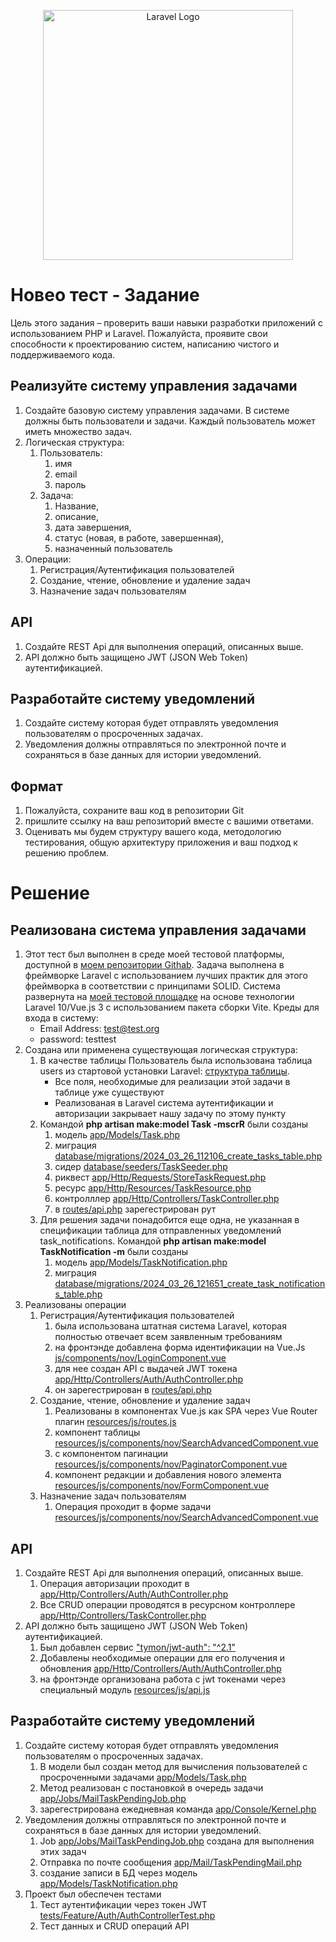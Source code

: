 <p align="center"><a href="https://spb.hh.ru/vacancy/94972506" target="_blank">
<img src="https://img.hhcdn.ru/employer-logo/4232641.jpeg" width="400" alt="Laravel Logo"></a></p>

# Новео тест - Задание
Цель этого задания – проверить ваши навыки разработки приложений с использованием PHP и Laravel. 
Пожалуйста, проявите свои способности к проектированию систем, написанию чистого и поддерживаемого кода.

## Реализуйте систему управления задачами

1. Создайте базовую систему управления задачами. В системе должны быть пользователи и задачи. Каждый пользователь может иметь множество задач.
2. Логическая структура:
    1. Пользователь: 
       1. имя
       2. email
       3. пароль 
    2. Задача: 
       1. Название, 
       2. описание, 
       3. дата завершения, 
       4. статус (новая, в работе, завершенная), 
       5. назначенный пользователь
3. Операции:
   1. Регистрация/Аутентификация пользователей
   2. Создание, чтение, обновление и удаление задач
   3. Назначение задач пользователям

## API

1. Создайте REST Api для выполнения операций, описанных выше. 
2. API должно быть защищено JWT (JSON Web Token) аутентификацией.

## Разработайте систему уведомлений

1. Создайте систему которая будет отправлять уведомления пользователям о просроченных задачах. 
2. Уведомления должны отправляться по электронной почте и сохраняться в базе данных для истории уведомлений.

## Формат

1. Пожалуйста, сохраните ваш код в репозитории Git
2. пришлите ссылку на ваш репозиторий вместе с вашими ответами. 
3. Оценивать мы будем структуру вашего кода, методологию тестирования, общую архитектуру приложения и ваш подход к решению проблем.

# Решение
## Реализована система управления задачами
1. Этот тест был выполнен в среде моей тестовой платформы, доступной в [моем репозитории Githab](https://github.com/emisdb/luxus). Задача выполнена в фреймворке Laravel с использованием лучших практик для этого фреймворка в соответствии с принципами SOLID. Система развернута на  [моей тестовой площадке](https://luxus.emisdb.ru/noveo) на основе технологии Laravel 10/Vue.js 3 с использованием пакета сборки Vite. Креды для входа в систему:
    - Email Address: test@test.org
    - password: testtest
2. Создана или применена существующая логическая структура:
   1. В качестве таблицы Пользователь была использована таблица users из стартовой установки Laravel: [структура таблицы](https://github.com/emisdb/luxus/blob/master/database/users.sql). 
      - Все поля, необходимые для реализации этой задачи в таблице уже существуют
      - Реализованая в Laravel  система аутентификации и авторизации закрывает нашу задачу по этому пункту
   2. Командой  **php artisan make:model Task -mscrR** были созданы
      1. модель [app/Models/Task.php](https://github.com/emisdb/luxus/blob/master/app/Models/Task.php)
      2. миграция [database/migrations/2024_03_26_112106_create_tasks_table.php](https://github.com/emisdb/luxus/blob/master/database/migrations/2024_03_26_112106_create_tasks_table.php)
      3. сидер [database/seeders/TaskSeeder.php](https://github.com/emisdb/luxus/blob/master/database/seeders/TaskSeeder.php)
      4. риквест [app/Http/Requests/StoreTaskRequest.php](https://github.com/emisdb/luxus/blob/master/app/Http/Requests/StoreTaskRequest.php)
      5. ресурс [app/Http/Resources/TaskResource.php](https://github.com/emisdb/luxus/blob/master/app/Http/Resources/TaskResource.php)
      6. контролллер [app/Http/Controllers/TaskController.php](https://github.com/emisdb/luxus/blob/master/app/Http/Controllers/TaskController.php)
      7. в [routes/api.php](https://github.com/emisdb/luxus/blob/master/routes/api.php#L28) зарегестрирован рут
   3. Для решения задачи понадобится еще одна, не указанная в спецификации таблица для отправленных уведомлений task_notifications. Командой **php artisan make:model TaskNotification -m** были созданы
       1. модель [app/Models/TaskNotification.php](https://github.com/emisdb/luxus/blob/master/app/Models/TaskNotification.php)
       2. миграция [database/migrations/2024_03_26_121651_create_task_notifications_table.php](https://github.com/emisdb/luxus/blob/master/database/migrations/2024_03_26_121651_create_task_notifications_table.php)
3. Реализованы операции
   1. Регистрация/Аутентификация пользователей 
      1. была использована штатная система Laravel, которая полностью отвечает всем заявленным требованиям
      2. на фронтэнде добавлена форма идентификации на Vue.Js [js/components/nov/LoginComponent.vue](https://github.com/emisdb/luxus/blob/master/resources/js/components/nov/LoginComponent.vue)
      3. для нее создан API с выдачей JWT токена [app/Http/Controllers/Auth/AuthController.php](https://github.com/emisdb/luxus/blob/master/app/Http/Controllers/Auth/AuthController.php#L34)
      4. он зарегестрирован в [routes/api.php](https://github.com/emisdb/luxus/blob/master/routes/api.php#L35)
   2. Создание, чтение, обновление и удаление задач
      1. Реализованы в компонентах Vue.js как SPA через Vue Router плагин [resources/js/routes.js](https://github.com/emisdb/luxus/blob/master/resources/js/routes.js#L17)
      2. компонент таблицы [resources/js/components/nov/SearchAdvancedComponent.vue](https://github.com/emisdb/luxus/blob/master/resources/js/components/nov/SearchAdvancedComponent.vue)
      3. с компонентом пагинации [resources/js/components/nov/PaginatorComponent.vue](https://github.com/emisdb/luxus/blob/master/resources/js/components/nov/PaginatorComponent.vue)
      4. компонент редакции и добавления нового элемента [resources/js/components/nov/FormComponent.vue](https://github.com/emisdb/luxus/blob/master/resources/js/components/nov/FormComponent.vue)
   3. Назначение задач пользователям
      1. Операция проходит в форме задачи [resources/js/components/nov/SearchAdvancedComponent.vue](https://github.com/emisdb/luxus/blob/master/resources/js/components/nov/SearchAdvancedComponent.vue)

## API

1. Создайте REST Api для выполнения операций, описанных выше.
   1. Операция авторизации проходит в [app/Http/Controllers/Auth/AuthController.php](https://github.com/emisdb/luxus/blob/master/app/Http/Controllers/Auth/AuthController.php)
   2. Все CRUD операции проводятся в ресурсном контроллере [app/Http/Controllers/TaskController.php](https://github.com/emisdb/luxus/blob/master/app/Http/Controllers/TaskController.php) 
2. API должно быть защищено JWT (JSON Web Token) аутентификацией.
   1. Был добавлен сервис ["tymon/jwt-auth": "^2.1"](https://github.com/emisdb/luxus/blob/master/composer.json#L15)
   2. Добавлены необходимые операции для его получения и обновления [app/Http/Controllers/Auth/AuthController.php](https://github.com/emisdb/luxus/blob/master/app/Http/Controllers/Auth/AuthController.php)
   3. на фронтэнде организована работа с jwt токенами через специальный модуль [resources/js/api.js](https://github.com/emisdb/luxus/blob/master/resources/js/api.js)

## Разработайте систему уведомлений

1. Создайте систему которая будет отправлять уведомления пользователям о просроченных задачах.
   1. В модели был создан метод для вычисления пользователей с просроченными задачами [app/Models/Task.php](https://github.com/emisdb/luxus/blob/master/app/Models/Task.php#L74)
   2. Метод реализован с постановкой в очередь задачи [app/Jobs/MailTaskPendingJob.php](https://github.com/emisdb/luxus/blob/master/app/Jobs/MailTaskPendingJob.php)
   3. зарегестрирована ежедневная команда [app/Console/Kernel.php](https://github.com/emisdb/luxus/blob/master/app/Console/Kernel.php#L16)
2. Уведомления должны отправляться по электронной почте и сохраняться в базе данных для истории уведомлений.
   1. Job [app/Jobs/MailTaskPendingJob.php](https://github.com/emisdb/luxus/blob/master/app/Jobs/MailTaskPendingJob.php#L35) создана для выполнения этих задач
   2. Отправка по почте сообщения [app/Mail/TaskPendingMail.php](https://github.com/emisdb/luxus/blob/master/app/Mail/TaskPendingMail.php)
   3. создание записи в БД через модель [app/Models/TaskNotification.php](https://github.com/emisdb/luxus/blob/master/app/Models/TaskNotification.php)
3. Проект был обеспечен тестами
   1. Тест аутентификации через токен JWT [tests/Feature/Auth/AuthControllerTest.php](https://github.com/emisdb/luxus/blob/master/tests/Feature/Auth/AuthControllerTest.php)
   2. Тест данных и CRUD операций API [](https://github.com/emisdb/luxus/blob/master/tests/Feature/Auth/AuthControllerTest.php)

    

